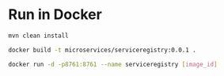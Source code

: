 # Run in Docker

```bash
mvn clean install
```

```bash
docker build -t microservices/serviceregistry:0.0.1 .
```

```bash
docker run -d -p8761:8761 --name serviceregistry [image_id]
```